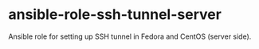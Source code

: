 # ansible-role-ssh-tunnel-server
Ansible role for setting up SSH tunnel in Fedora and CentOS (server side).
